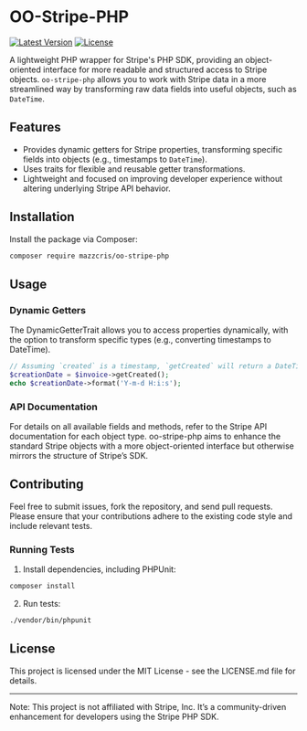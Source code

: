 # OO-Stripe-PHP

[![Latest Version](https://img.shields.io/packagist/v/mazzcris/oo-stripe-php.svg?style=flat-square)](https://packagist.org/packages/mazzcris/oo-stripe-php)
[![License](https://img.shields.io/badge/license-MIT-blue.svg)](LICENSE.md)

A lightweight PHP wrapper for Stripe's PHP SDK, providing an object-oriented interface for more readable and structured access to Stripe objects. `oo-stripe-php` allows you to work with Stripe data in a more streamlined way by transforming raw data fields into useful objects, such as `DateTime`.

## Features

- Provides dynamic getters for Stripe properties, transforming specific fields into objects (e.g., timestamps to `DateTime`).
- Uses traits for flexible and reusable getter transformations.
- Lightweight and focused on improving developer experience without altering underlying Stripe API behavior.

## Installation

Install the package via Composer:

```bash
composer require mazzcris/oo-stripe-php
```
## Usage

### Dynamic Getters
The DynamicGetterTrait allows you to access properties dynamically, with the option to transform specific types (e.g., converting timestamps to DateTime).

```php
// Assuming `created` is a timestamp, `getCreated` will return a DateTime object.
$creationDate = $invoice->getCreated();
echo $creationDate->format('Y-m-d H:i:s');

```

### API Documentation
For details on all available fields and methods, refer to the Stripe API documentation for each object type. oo-stripe-php aims to enhance the standard Stripe objects with a more object-oriented interface but otherwise mirrors the structure of Stripe’s SDK.

## Contributing
Feel free to submit issues, fork the repository, and send pull requests. Please ensure that your contributions adhere to the existing code style and include relevant tests.

### Running Tests
1. Install dependencies, including PHPUnit:

```bash
composer install
```

2. Run tests:
```bash
./vendor/bin/phpunit
```

## License
This project is licensed under the MIT License - see the LICENSE.md file for details.

---

Note: This project is not affiliated with Stripe, Inc. It’s a community-driven enhancement for developers using the Stripe PHP SDK.
